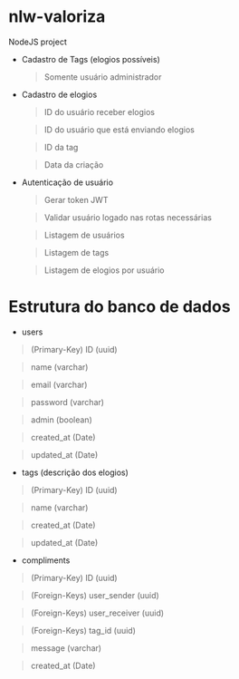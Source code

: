 # nlw-valoriza
NodeJS project

- Cadastro de Tags (elogios possíveis)
  > Somente usuário administrador

- Cadastro de elogios
  > ID do usuário receber elogios
  
  > ID do usuário que está enviando elogios
  
  > ID da tag
  
  > Data da criação
  
- Autenticação de usuário
  > Gerar token JWT
  
  > Validar usuário logado nas rotas necessárias
  
  > Listagem de usuários
  
  > Listagem de tags
  
  > Listagem de elogios por usuário
  
# Estrutura do banco de dados

- users
> (Primary-Key) ID (uuid)

> name (varchar)

> email (varchar)

> password (varchar)

> admin (boolean)

> created_at (Date)

> updated_at (Date)

- tags (descrição dos elogios)
> (Primary-Key) ID (uuid)

> name (varchar)

> created_at (Date)

> updated_at (Date)

- compliments
> (Primary-Key) ID (uuid)

> (Foreign-Keys) user_sender (uuid)

> (Foreign-Keys) user_receiver (uuid)

> (Foreign-Keys) tag_id (uuid)

> message (varchar)

> created_at (Date)

